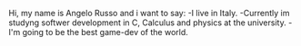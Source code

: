 Hi, my name is Angelo Russo and i want to say:
  -I live in Italy.
  -Currently im studyng softwer development in C, Calculus and physics at the university.
  -I'm going to be the best game-dev of the world.

